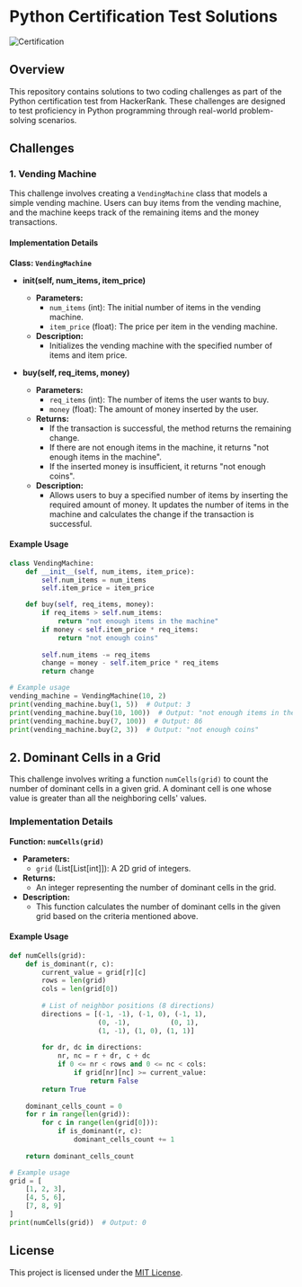 # Python Certification Test Solutions

![Certification](https://www.hackerrank.com/certificates/9ae979da8e2c)

## Overview

This repository contains solutions to two coding challenges as part of the Python certification test from HackerRank. These challenges are designed to test proficiency in Python programming through real-world problem-solving scenarios.

## Challenges

### 1. Vending Machine

This challenge involves creating a `VendingMachine` class that models a simple vending machine. Users can buy items from the vending machine, and the machine keeps track of the remaining items and the money transactions.

#### Implementation Details

**Class: `VendingMachine`**

- **__init__(self, num_items, item_price)**
  - **Parameters:**
    - `num_items` (int): The initial number of items in the vending machine.
    - `item_price` (float): The price per item in the vending machine.
  - **Description:**
    - Initializes the vending machine with the specified number of items and item price.

- **buy(self, req_items, money)**
  - **Parameters:**
    - `req_items` (int): The number of items the user wants to buy.
    - `money` (float): The amount of money inserted by the user.
  - **Returns:**
    - If the transaction is successful, the method returns the remaining change.
    - If there are not enough items in the machine, it returns "not enough items in the machine".
    - If the inserted money is insufficient, it returns "not enough coins".
  - **Description:**
    - Allows users to buy a specified number of items by inserting the required amount of money. It updates the number of items in the machine and calculates the change if the transaction is successful.

#### Example Usage

```python
class VendingMachine:
    def __init__(self, num_items, item_price):
        self.num_items = num_items
        self.item_price = item_price

    def buy(self, req_items, money):
        if req_items > self.num_items:
            return "not enough items in the machine"
        if money < self.item_price * req_items:
            return "not enough coins"
        
        self.num_items -= req_items
        change = money - self.item_price * req_items
        return change

# Example usage
vending_machine = VendingMachine(10, 2)
print(vending_machine.buy(1, 5))  # Output: 3
print(vending_machine.buy(10, 100))  # Output: "not enough items in the machine"
print(vending_machine.buy(7, 100))  # Output: 86
print(vending_machine.buy(2, 3))  # Output: "not enough coins"
```

## 2. Dominant Cells in a Grid

This challenge involves writing a function `numCells(grid)` to count the number of dominant cells in a given grid. A dominant cell is one whose value is greater than all the neighboring cells' values.

### Implementation Details

**Function: `numCells(grid)`**

- **Parameters:**
  - `grid` (List[List[int]]): A 2D grid of integers.
- **Returns:**
  - An integer representing the number of dominant cells in the grid.
- **Description:**
  - This function calculates the number of dominant cells in the given grid based on the criteria mentioned above.

#### Example Usage

```python
def numCells(grid):
    def is_dominant(r, c):
        current_value = grid[r][c]
        rows = len(grid)
        cols = len(grid[0])
        
        # List of neighbor positions (8 directions)
        directions = [(-1, -1), (-1, 0), (-1, 1), 
                      (0, -1),          (0, 1), 
                      (1, -1), (1, 0), (1, 1)]
        
        for dr, dc in directions:
            nr, nc = r + dr, c + dc
            if 0 <= nr < rows and 0 <= nc < cols:
                if grid[nr][nc] >= current_value:
                    return False
        return True
    
    dominant_cells_count = 0
    for r in range(len(grid)):
        for c in range(len(grid[0])):
            if is_dominant(r, c):
                dominant_cells_count += 1
    
    return dominant_cells_count

# Example usage
grid = [
    [1, 2, 3],
    [4, 5, 6],
    [7, 8, 9]
]
print(numCells(grid))  # Output: 0
```


## License

This project is licensed under the [MIT License](LICENSE).
